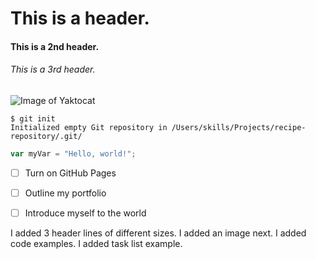 # This is a header. 
#### This is a 2nd header. 
###### This is a 3rd header. 


![Image of Yaktocat](https://octodex.github.com/images/yaktocat.png)


```
$ git init
Initialized empty Git repository in /Users/skills/Projects/recipe-repository/.git/
```

``` javascript
var myVar = "Hello, world!";
``` 

- [ ] Turn on GitHub Pages
- [ ] Outline my portfolio
- [ ] Introduce myself to the world




















I added 3 header lines of different sizes.
I added an image next.
I added code examples.
I added task list example.
